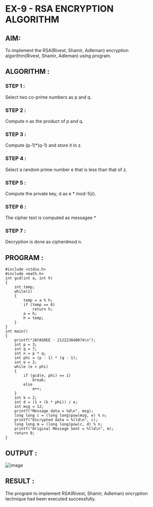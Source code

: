 # EX-9 - RSA ENCRYPTION ALGORITHM
## AIM:
To implement the RSA(Rivest, Shamir, Adleman) encryption algorithm(Rivest, Shamir, Adleman) using program.

## ALGORITHM :
### STEP 1 :
Select two co-prime numbers as p and q.

### STEP 2 : 
Compute n as the product of p and q.

### STEP 3 : 
Compute (p-1)*(q-1) and store it in z.

### STEP 4 : 
Select a random prime number e that is less than that of z.

### STEP 5 : 
Compute the private key, d as e * mod-1(z).

### STEP 6 : 
The cipher text is computed as messagee *

### STEP 7 : 
Decryption is done as cipherdmod n.

## PROGRAM :
```
#include <stdio.h>
#include <math.h>
int gcd(int a, int h) 
{
    int temp;
    while(1)
    {
        temp = a % h;
        if (temp == 0)
            return h;
        a = h;
        h = temp;
    }
}
int main() 
{
    printf("JAYASREE - 212223040074\n");
    int p = 3;
    int q = 7;
    int n = p * q;
    int phi = (p - 1) * (q - 1);
    int e = 2;
    while (e < phi) 
    {
        if (gcd(e, phi) == 1)
            break;
        else
            e++;
    }
    int k = 2;
    int d = (1 + (k * phi)) / e;
    int msg = 12;
    printf("Message data = %d\n", msg);
    long long c = (long long)pow(msg, e) % n;
    printf("Encrypted data = %lld\n", c);
    long long m = (long long)pow(c, d) % n;
    printf("Original Message Sent = %lld\n", m);
    return 0;
}
```
## OUTPUT :
![image](https://github.com/user-attachments/assets/8961d8bc-520e-483f-9077-2554b0e6c87a)



## RESULT :
The program to implement RSA(Rivest, Shamir, Adleman) encryption technique had been executed successfully.
